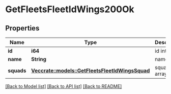 # GetFleetsFleetIdWings200Ok

## Properties

Name | Type | Description | Notes
------------ | ------------- | ------------- | -------------
**id** | **i64** | id integer | 
**name** | **String** | name string | 
**squads** | [**Vec<crate::models::GetFleetsFleetIdWingsSquad>**](get_fleets_fleet_id_wings_squad.md) | squads array | 

[[Back to Model list]](../README.md#documentation-for-models) [[Back to API list]](../README.md#documentation-for-api-endpoints) [[Back to README]](../README.md)


